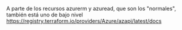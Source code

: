 A parte de los recursos azurerm y azuread, que son los "normales", también está uno de bajo nivel
https://registry.terraform.io/providers/Azure/azapi/latest/docs
